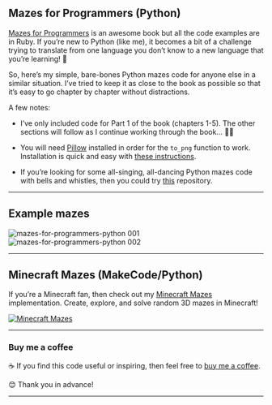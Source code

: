 ## Mazes for Programmers (Python)

[Mazes for Programmers](http://www.mazesforprogrammers.com) is an awesome book but all the code examples are in Ruby. If you’re new to Python (like me), it becomes a bit of a challenge trying to translate from one language you don’t know to a new language that you’re learning! 🙇

So, here’s my simple, bare-bones Python mazes code for anyone else in a similar situation. I’ve tried to keep it as close to the book as possible so that it’s easy to go chapter by chapter without distractions.

A few notes: 

* I’ve only included code for Part 1 of the book (chapters 1-5). The other sections will follow as I continue working through the book… 🧑‍💻

* You will need [Pillow](https://pillow.readthedocs.io/en/stable/) installed in order for the `to_png` function to work. Installation is quick and easy with [these instructions](https://pillow.readthedocs.io/en/stable/installation.html).

* If you’re looking for some all-singing, all-dancing Python mazes code with bells and whistles, then you could try [this](https://github.com/Kartones/mazes-for-programmers-python-src) repository.

***

## Example mazes

![mazes-for-programmers-python 001](https://user-images.githubusercontent.com/88885429/145673894-54029ff6-1322-4697-8be3-659aa196990c.png)
![mazes-for-programmers-python 002](https://user-images.githubusercontent.com/88885429/145673896-478b7be2-2b91-4eb7-8983-69d804cd8971.png)

***

## Minecraft Mazes (MakeCode/Python)

If you’re a Minecraft fan, then check out my [Minecraft Mazes](https://github.com/crux888/minecraft-mazes-makecode) implementation. Create, explore, and solve random 3D mazes in Minecraft!

[![Minecraft Mazes](https://user-images.githubusercontent.com/88885429/145673312-385e35b2-b531-495c-b665-0cf8a4a3be4c.png)](https://youtu.be/dIAoOc1XKLQ)

***

### Buy me a coffee

☕️ If you find this code useful or inspiring, then feel free to [buy me a coffee](https://www.buymeacoffee.com/crux). 

😊 Thank you in advance!

***
